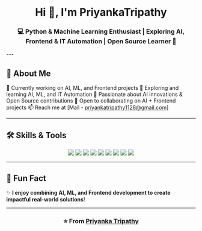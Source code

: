 <h1 align="center">Hi 👋, I'm PriyankaTripathy</h1>
<h3 align="center">💻 Python & Machine Learning Enthusiast | Exploring AI, Frontend & IT Automation | Open Source Learner 🚀</h3>
---

## 🚀 About Me
🔭 Currently working on AI, ML, and Frontend projects
🌱 Exploring and learning AI, ML, and IT Automation
🐧 Passionate about AI innovations & Open Source contributions
👯 Open to collaborating on AI + Frontend projects
📫 Reach me at [Mail - priyankatripathy1128@gmail.com]


---

## 🛠️ Skills & Tools
<p align="center">
  <img src="https://img.shields.io/badge/Python-3776AB?style=for-the-badge&logo=python&logoColor=white"/>
  <img src="https://img.shields.io/badge/AI-FF6F00?style=for-the-badge&logo=openai&logoColor=white"/>
  <img src="https://img.shields.io/badge/Machine%20Learning-102230?style=for-the-badge&logo=tensorflow&logoColor=orange"/>
  <img src="https://img.shields.io/badge/Automation-4CAF50?style=for-the-badge&logo=ansible&logoColor=white"/>
  <img src="https://img.shields.io/badge/Linux-FCC624?style=for-the-badge&logo=linux&logoColor=black"/>
  <img src="https://img.shields.io/badge/Django-092E20?style=for-the-badge&logo=django&logoColor=white"/>
  <img src="https://img.shields.io/badge/Flask-000000?style=for-the-badge&logo=flask&logoColor=white"/>
  <img src="https://img.shields.io/badge/Git-F05032?style=for-the-badge&logo=git&logoColor=white"/>
  <img src="https://img.shields.io/badge/Docker-2496ED?style=for-the-badge&logo=docker&logoColor=white"/>
</p>

---

## 🌟 Fun Fact
✨ **I enjoy combining AI, ML, and Frontend development to create impactful real-world solutions**!

---

<h3 align="center">⭐️ From <a href="https://github.com/priyanka291131">Priyanka Tripathy</a></h3>
